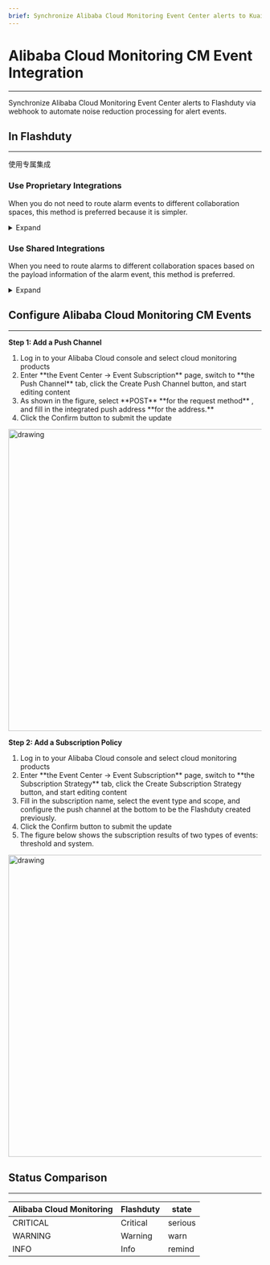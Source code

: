 ```yaml
---
brief: Synchronize Alibaba Cloud Monitoring Event Center alerts to Kuaimao Xingyun via webhook to automate noise reduction processing for alert events
---
```


# Alibaba Cloud Monitoring CM Event Integration

---

Synchronize Alibaba Cloud Monitoring Event Center alerts to Flashduty via webhook to automate noise reduction processing for alert events.

## In Flashduty
---
使用专属集成

### Use Proprietary Integrations

When you do not need to route alarm events to different collaboration spaces, this method is preferred because it is simpler.

<details><summary>Expand</summary><ol><li><p> Enter the Flashduty console, select **the collaboration space** , and enter the details page of a certain space</p></li><li><p> Select **Integration Data** tab and click **Add an Integration** to enter the Add Integration page.</p></li><li><p> Select **Alibaba Cloud CM Event** Integration, click **Save** , and generate a card.</p></li><li><p> Click on the generated card to view **the push address** , copy it for later use, and complete.</p></li></ol></details>

### Use Shared Integrations

When you need to route alarms to different collaboration spaces based on the payload information of the alarm event, this method is preferred.

<details><summary>Expand</summary><ol><li> Enter the Flashduty console, select **Integration Center = > event** , and enter the integration selection page.</li><li> Select **Alibaba Cloud CM event** integration:</li></ol><ul><li> **Integration Name** : Define a name for the current integration.</li></ul><ol start="3"><li> After clicking **Save** , copy the newly generated **push address** of the current page for later use.</li><li> Click **Create Route** to configure routing rules for the integration. You can match different alarms to different collaboration spaces based on conditions, or you can directly set the default collaboration space as a fallback, and then adjust it as needed.</li><li> Finish.</li></ol></details>


## Configure Alibaba Cloud Monitoring CM Events
---
**Step 1: Add a Push Channel**

<div id="!"><ol><li>Log in to your Alibaba Cloud console and select cloud monitoring products</li><li> Enter **the Event Center -> Event Subscription** page, switch to **the Push Channel** tab, click the Create Push Channel button, and start editing content</li><li> As shown in the figure, select **POST** **for the request method** , and fill in the integrated push address **for the address.**</li><li> Click the Confirm button to submit the update</li></ol><img alt="drawing" width="600" src="https://fcdoc.github.io/img/seOk8MgkEvjJCNzrDUEr8i0bnprzJyM5bb7-V_I3lqs.avif"></div>

**Step 2: Add a Subscription Policy**

<div id="!"><ol><li>Log in to your Alibaba Cloud console and select cloud monitoring products</li><li> Enter **the Event Center -> Event Subscription** page, switch to **the Subscription Strategy** tab, click the Create Subscription Strategy button, and start editing content</li><li> Fill in the subscription name, select the event type and scope, and configure the push channel at the bottom to be the Flashduty created previously.</li><li> Click the Confirm button to submit the update</li><li> The figure below shows the subscription results of two types of events: threshold and system.</li></ol><img alt="drawing" width="600" src="https://fcdoc.github.io/img/yyNAM2bu8Z8ppbnnUX_irJpODrosO8QqejhB8egEojw.avif"></div>

## Status Comparison
---
<div class="md-block">

| Alibaba Cloud Monitoring |  Flashduty  | state |
| ------------ | -------- | ---- |
| CRITICAL     | Critical | serious |
| WARNING      | Warning  | warn |
| INFO         | Info     | remind |

</div>